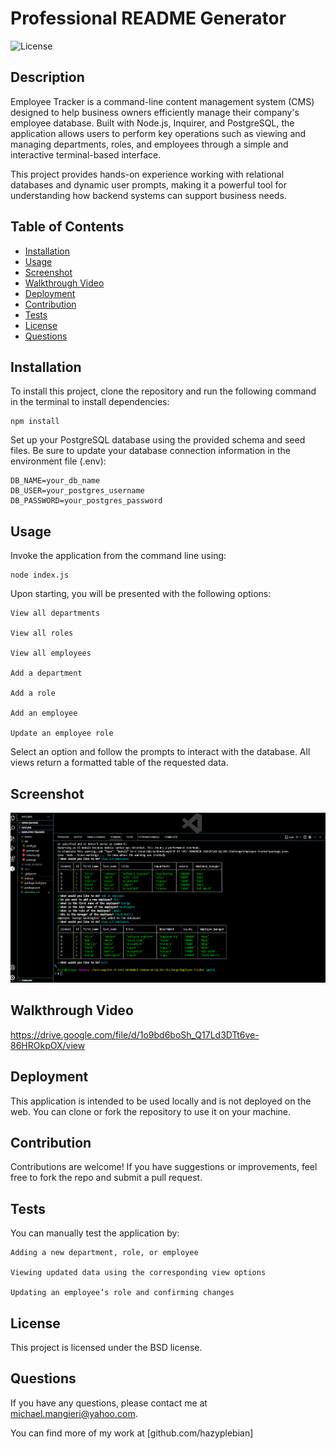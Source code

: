 # Professional README Generator

  ![License](https://img.shields.io/badge/License-BSD-blue.svg)

  ## Description
Employee Tracker is a command-line content management system (CMS) designed to help business owners efficiently manage their company's employee database. Built with Node.js, Inquirer, and PostgreSQL, the application allows users to perform key operations such as viewing and managing departments, roles, and employees through a simple and interactive terminal-based interface.

This project provides hands-on experience working with relational databases and dynamic user prompts, making it a powerful tool for understanding how backend systems can support business needs.

  ## Table of Contents
  - [Installation](#Installation)
  - [Usage](#Usage)
  - [Screenshot](#Screenshot)
  - [Walkthrough Video](#Walkthrough-Video)
  - [Deployment](#Deployment)
  - [Contribution](#Contribution)
  - [Tests](#Tests)
  - [License](#License)
  - [Questions](#Questions)

  ## Installation
  To install this project, clone the repository and run the following command in the terminal to install dependencies:

    npm install

  Set up your PostgreSQL database using the provided schema and seed files. Be sure to update your database connection information in the environment file (.env):

    DB_NAME=your_db_name
    DB_USER=your_postgres_username
    DB_PASSWORD=your_postgres_password
  ## Usage
  Invoke the application from the command line using:

    node index.js

  Upon starting, you will be presented with the following options:

    View all departments

    View all roles

    View all employees

    Add a department

    Add a role

    Add an employee

    Update an employee role

  Select an option and follow the prompts to interact with the database. All views return a formatted table of the requested data.

  ## Screenshot
![alt text](image.png)

  ## Walkthrough Video
https://drive.google.com/file/d/1o9bd6boSh_Q17Ld3DTt6ve-86HROkpOX/view

  ## Deployment
  This application is intended to be used locally and is not deployed on the web. You can clone or fork the repository to use it on your machine.

  ## Contribution
  Contributions are welcome! If you have suggestions or improvements, feel free to fork the repo and submit a pull request.

  ## Tests
  You can manually test the application by:

    Adding a new department, role, or employee

    Viewing updated data using the corresponding view options

    Updating an employee’s role and confirming changes
    
  ## License

This project is licensed under the BSD license.
 

  ## Questions
  If you have any questions, please contact me at michael.mangieri@yahoo.com.

  You can find more of my work at [github.com/hazyplebian]

